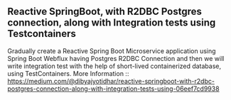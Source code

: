 ## Reactive SpringBoot, with R2DBC Postgres connection, along with Integration tests using Testcontainers
Gradually create a Reactive Spring Boot Microservice application using Spring Boot Webflux having Postgres R2DBC Connection and then we will write integration test with the help of short-lived containerized database, using TestContainers. More Information :: https://medium.com/@dibyajyotidhar/reactive-springboot-with-r2dbc-postgres-connection-along-with-integration-tests-using-06eef7cd9938
